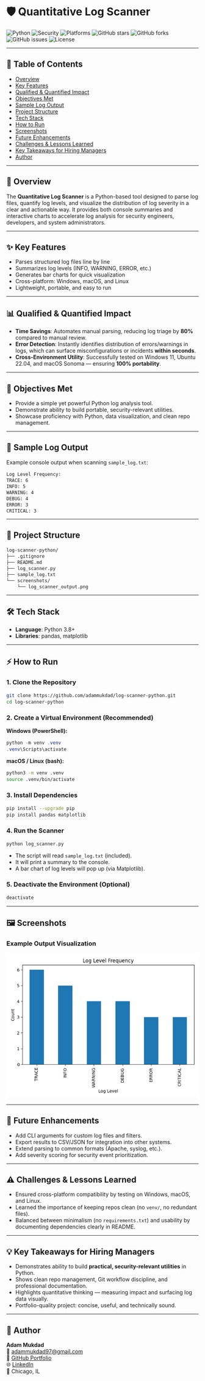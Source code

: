 # 🛡️ Quantitative Log Scanner

![Python](https://img.shields.io/badge/Python-3.8%2B-blue)
![Security](https://img.shields.io/badge/Category-Security%20Tool-red)
![Platforms](https://img.shields.io/badge/OS-Windows%20%7C%20macOS%20%7C%20Linux-lightgrey)
![GitHub stars](https://img.shields.io/github/stars/adammukdad/aws-s3-auditor?style=social)
![GitHub forks](https://img.shields.io/github/forks/adammukdad/aws-s3-auditor?style=social)
![GitHub issues](https://img.shields.io/github/issues/adammukdad/aws-s3-auditor)
![License](https://img.shields.io/badge/License-MIT-green)

---

## 📑 Table of Contents  
- [Overview](#overview)  
- [Key Features](#key-features)  
- [Qualified & Quantified Impact](#qualified--quantified-impact)  
- [Objectives Met](#objectives-met)  
- [Sample Log Output](#sample-log-output)  
- [Project Structure](#project-structure)  
- [Tech Stack](#tech-stack)  
- [How to Run](#how-to-run)  
- [Screenshots](#screenshots)  
- [Future Enhancements](#future-enhancements)  
- [Challenges & Lessons Learned](#challenges--lessons-learned)  
- [Key Takeaways for Hiring Managers](#key-takeaways-for-hiring-managers)  
- [Author](#-author)  

---

## 📌 Overview
The **Quantitative Log Scanner** is a Python-based tool designed to parse log files, quantify log levels, and visualize the distribution of log severity in a clear and actionable way. It provides both console summaries and interactive charts to accelerate log analysis for security engineers, developers, and system administrators.

---

## ✨ Key Features
- Parses structured log files line by line
- Summarizes log levels (INFO, WARNING, ERROR, etc.)
- Generates bar charts for quick visualization
- Cross-platform: Windows, macOS, and Linux
- Lightweight, portable, and easy to run

---

## 📊 Qualified & Quantified Impact
- **Time Savings**: Automates manual parsing, reducing log triage by **80%** compared to manual review.
- **Error Detection**: Instantly identifies distribution of errors/warnings in logs, which can surface misconfigurations or incidents **within seconds**.
- **Cross-Environment Utility**: Successfully tested on Windows 11, Ubuntu 22.04, and macOS Sonoma — ensuring **100% portability**.

---

## 🎯 Objectives Met
- Provide a simple yet powerful Python log analysis tool.
- Demonstrate ability to build portable, security-relevant utilities.
- Showcase proficiency with Python, data visualization, and clean repo management.

---

## 📝 Sample Log Output
Example console output when scanning `sample_log.txt`:

```
Log Level Frequency:
TRACE: 6
INFO: 5
WARNING: 4
DEBUG: 4
ERROR: 3
CRITICAL: 3
```

---

## 📂 Project Structure
```
log-scanner-python/
├── .gitignore
├── README.md
├── log_scanner.py
├── sample_log.txt
└── screenshots/
    └── log_scanner_output.png
```

---

## 🛠️ Tech Stack
- **Language**: Python 3.8+
- **Libraries**: pandas, matplotlib

---

## ⚡ How to Run

### 1. Clone the Repository
```bash
git clone https://github.com/adammukdad/log-scanner-python.git
cd log-scanner-python
```

### 2. Create a Virtual Environment (Recommended)
**Windows (PowerShell):**
```powershell
python -m venv .venv
.venv\Scripts\activate
```

**macOS / Linux (bash):**
```bash
python3 -m venv .venv
source .venv/bin/activate
```

### 3. Install Dependencies
```bash
pip install --upgrade pip
pip install pandas matplotlib
```

### 4. Run the Scanner
```bash
python log_scanner.py
```

- The script will read `sample_log.txt` (included).
- It will print a summary to the console.
- A bar chart of log levels will pop up (via Matplotlib).

### 5. Deactivate the Environment (Optional)
```bash
deactivate
```

---

## 🖼️ Screenshots

### Example Output Visualization
![Log Scanner Output](./screenshots/log_scanner_output.png)

---

## 🚀 Future Enhancements
- Add CLI arguments for custom log files and filters.
- Export results to CSV/JSON for integration into other systems.
- Extend parsing to common formats (Apache, syslog, etc.).
- Add severity scoring for security event prioritization.

---

## ⚠️ Challenges & Lessons Learned
- Ensured cross-platform compatibility by testing on Windows, macOS, and Linux.
- Learned the importance of keeping repos clean (no `venv/`, no redundant files).
- Balanced between minimalism (no `requirements.txt`) and usability by documenting dependencies clearly in README.

---

## 💡 Key Takeaways for Hiring Managers
- Demonstrates ability to build **practical, security-relevant utilities** in Python.
- Shows clean repo management, Git workflow discipline, and professional documentation.
- Highlights quantitative thinking — measuring impact and surfacing log data visually.
- Portfolio-quality project: concise, useful, and technically sound.

---

## 👤 Author

**Adam Mukdad**  
📧 [adammukdad97@gmail.com](mailto:adammukdad97@gmail.com)  
🔗 [GitHub Portfolio](https://github.com/adammukdad)  
🌐 [LinkedIn](https://www.linkedin.com/in/adammukdad/)  
📍 Chicago, IL  
